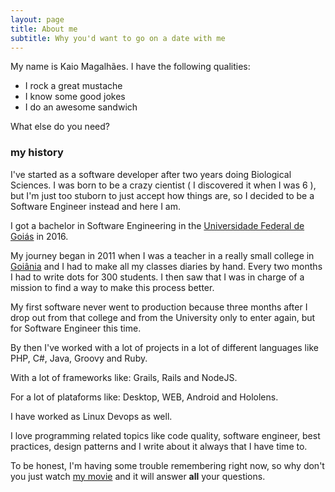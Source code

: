 ```yaml
---
layout: page
title: About me
subtitle: Why you'd want to go on a date with me
---
```


My name is Kaio Magalhães. I have the following qualities:

- I rock a great mustache
- I know some good jokes
- I do an awesome sandwich

What else do you need?

### my history

I've started as a software developer after two years doing Biological
Sciences. I was born to be a crazy cientist ( I discovered it when I was
6 ), but I'm just too stuborn to just accept how things are, so I
decided to be a Software Engineer instead and here I am.

I got a bachelor in Software Engineering in the [Universidade Federal de
Goiás](https://www.ufg.br/) in 2016.

My journey began in 2011 when I was a teacher in a really small college
in [Goiânia](https://www.google.com.br/search?q=goiânia&oq=goiânia) and
I had to make all my classes diaries by hand. Every two months I had to
write dots for 300 students. I then saw that I was in charge of a mission
to find a way to make this process better.

My first software never went to production because three months after I
drop out from that college and from the University only to enter again,
but for Software Engineer this time.

By then I've worked with a lot of projects in a lot of different
languages like PHP, C#, Java, Groovy and Ruby.

With a lot of frameworks like: Grails, Rails and NodeJS.

For a lot of plataforms like: Desktop, WEB, Android and Hololens.

I have worked as Linux Devops as well.

I love programming related topics like code quality, software engineer,
best practices, design patterns and I write about it always that I have
time to.

To be honest, I'm having some trouble remembering right now, so why don't you just watch [my movie](http://en.wikipedia.org/wiki/The_Princess_Bride_%28film%29) and it will answer **all** your questions.

